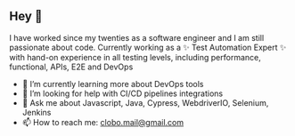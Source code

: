 ## Hey 👋

I have worked since my twenties as a software engineer and I am still passionate about code.
Currently working as a ✨ Test Automation Expert ✨ with hand-on experience in all testing levels, including performance, functional, APIs, E2E and DevOps

- 🌱 I’m currently learning more about DevOps tools
- 🤔 I’m looking for help with CI/CD pipelines integrations
- 💬 Ask me about Javascript, Java, Cypress, WebdriverIO, Selenium, Jenkins
- 📫 How to reach me: clobo.mail@gmail.com
